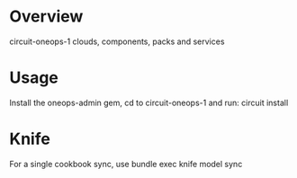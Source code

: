 Overview
========

circuit-oneops-1 clouds, components, packs and services


Usage
========

Install the oneops-admin gem, cd to circuit-oneops-1 and run: circuit install


Knife
=====

For a single cookbook sync, use bundle exec knife model sync <cookbook-name>

